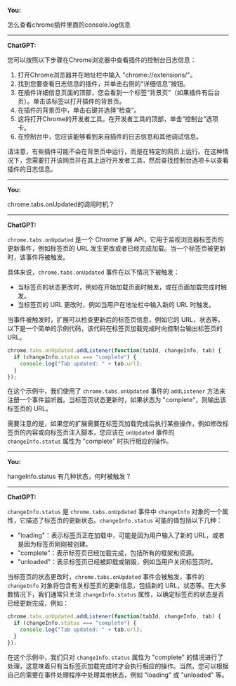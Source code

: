 **You:**

怎么查看chrome插件里面的console.log信息

* * *

**ChatGPT:**

您可以按照以下步骤在Chrome浏览器中查看插件的控制台日志信息：

1.  打开Chrome浏览器并在地址栏中输入 "chrome://extensions/"。
2.  找到您要查看日志信息的插件，并单击右侧的“详细信息”按钮。
3.  在插件详细信息页面的顶部，您会看到一个标签“背景页”（如果插件有后台页）。单击该标签以打开插件的背景页。
4.  在插件的背景页中，单击右键并选择“检查”。
5.  这将打开Chrome的开发者工具。在开发者工具的顶部，单击“控制台”选项卡。
6.  在控制台中，您应该能够看到来自插件的日志信息和其他调试信息。

请注意，有些插件可能不会在背景页中运行，而是在特定的网页上运行。在这种情况下，您需要打开该网页并在其上运行开发者工具，然后查找控制台选项卡以查看插件的日志信息。

* * *

**You:**

chrome.tabs.onUpdated的调用时机？

* * *

**ChatGPT:**

`chrome.tabs.onUpdated` 是一个 Chrome 扩展 API，它用于监视浏览器标签页的更新事件，例如标签页的 URL 发生更改或者已经完成加载。当一个标签页被更新时，该事件将被触发。

具体来说，`chrome.tabs.onUpdated` 事件在以下情况下被触发：

*   当标签页的状态更改时，例如在开始加载页面时触发，或在页面加载完成时触发。
*   当标签页的 URL 更改时，例如当用户在地址栏中输入新的 URL 时触发。

当事件被触发时，扩展可以检查更新后的标签页信息，例如它的 URL，状态等。以下是一个简单的示例代码，该代码在标签页加载完成时向控制台输出标签页的 URL。

```javascript
chrome.tabs.onUpdated.addListener(function(tabId, changeInfo, tab) {
  if (changeInfo.status === "complete") {
    console.log("Tab updated: " + tab.url);
  }
});
```

在这个示例中，我们使用了 `chrome.tabs.onUpdated` 事件的 `addListener` 方法来注册一个事件监听器。当标签页状态更新时，如果状态为 "complete"，则输出该标签页的 URL。

需要注意的是，如果您的扩展需要在标签页加载完成后执行某些操作，例如修改标签页的内容或向标签页注入脚本，您应该在 `onUpdated` 事件的 `changeInfo.status` 属性为 "complete" 时执行相应的操作。

* * *

**You:**

hangeInfo.status 有几种状态，何时被触发？

* * *

**ChatGPT:**

`changeInfo.status` 是 `chrome.tabs.onUpdated` 事件中 `changeInfo` 对象的一个属性，它描述了标签页的更新状态。`changeInfo.status` 可能的值包括以下几种：

*   "loading"：表示标签页正在加载中，可能是因为用户输入了新的 URL，或者是因为标签页刚刚被创建。
*   "complete"：表示标签页已经加载完成，包括所有的框架和资源。
*   "unloaded"：表示标签页已经被卸载或销毁，例如当用户关闭标签页时。

当标签页的状态更改时，`chrome.tabs.onUpdated` 事件会被触发，事件的 `changeInfo` 对象将包含有关标签页的更新信息，包括新的 URL，状态等。在大多数情况下，我们通常只关注 `changeInfo.status` 属性，以确定标签页的状态是否已经更新完成，例如：

```javascript
chrome.tabs.onUpdated.addListener(function(tabId, changeInfo, tab) {
  if (changeInfo.status === "complete") {
    console.log("Tab updated: " + tab.url);
  }
});
```

在这个示例中，我们只对 `changeInfo.status` 属性为 "complete" 的情况进行了处理，这意味着只有当标签页加载完成时才会执行相应的操作。当然，您可以根据自己的需要在事件处理程序中处理其他状态，例如 "loading" 或 "unloaded" 等。